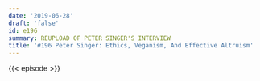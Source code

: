 ```yaml
---
date: '2019-06-28'
draft: 'false'
id: e196
summary: REUPLOAD OF PETER SINGER'S INTERVIEW
title: '#196 Peter Singer: Ethics, Veganism, And Effective Altruism'
---
```

{{< episode >}}

